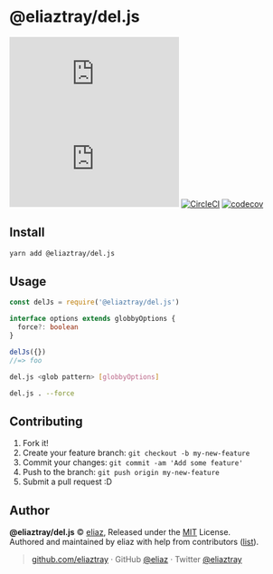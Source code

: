 # @eliaztray/del.js

[![NPM version](https://badgen.net/npm/v/@eliaztray/del.js)](https://npmjs.com/package/@eliaztray/del.js) [![NPM downloads](https://badgen.net/npm/dm/@eliaztray/del.js)](https://npmjs.com/package/@eliaztray/del.js) [![CircleCI](https://badgen.net/circleci/github/eliaztray/@eliaztray/del.js/master)](https://circleci.com/gh/eliaztray/@eliaztray/del.js/tree/master) [![codecov](https://codecov.io/gh/eliaztray/@eliaztray/del.js/branch/master/graph/badge.svg)](https://codecov.io/gh/eliaztray/@eliaztray/del.js)

## Install

```bash
yarn add @eliaztray/del.js
```

## Usage

```ts
const delJs = require('@eliaztray/del.js')

interface options extends globbyOptions {
  force?: boolean
}

delJs({})
//=> foo
```

```bash
del.js <glob pattern> [globbyOptions]

del.js . --force
```

## Contributing

1. Fork it!
2. Create your feature branch: `git checkout -b my-new-feature`
3. Commit your changes: `git commit -am 'Add some feature'`
4. Push to the branch: `git push origin my-new-feature`
5. Submit a pull request :D

## Author

**@eliaztray/del.js** © [eliaz](https://github.com/eliaztray), Released under the [MIT](./LICENSE) License.<br>
Authored and maintained by eliaz with help from contributors ([list](https://github.com/eliaztray/@eliaztray/del.js/contributors)).

> [github.com/eliaztray](https://github.com/eliaztray) · GitHub [@eliaz](https://github.com/eliaztray) · Twitter [@eliaztray](https://twitter.com/eliaztray)
